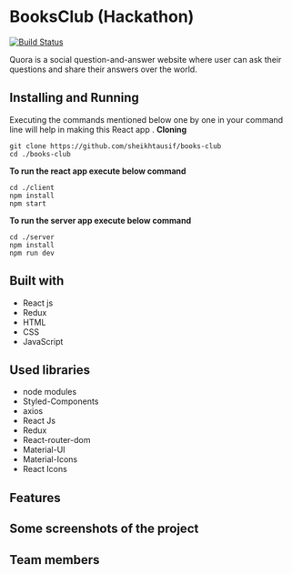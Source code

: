 # BooksClub (Hackathon)

[![Build Status](https://travis-ci.org/joemccann/dillinger.svg?branch=master)](https://travis-ci.org/joemccann/dillinger)

Quora is a social question-and-answer website where user can ask their questions and share their answers over the world.

<!-- **To see the live site click the below link.** -->



## Installing and Running

Executing the commands mentioned below one by one in your command line will help in making this React app .
**Cloning**

```
git clone https://github.com/sheikhtausif/books-club
cd ./books-club
```

**To run the react app execute below command**

```
cd ./client
npm install
npm start
```
**To run the server app execute below command**

```
cd ./server
npm install
npm run dev
```

## Built with
<ul>
  <li>React js</li>
  <li>Redux</li>
  <li>HTML</li>
  <li>CSS</li>
  <li>JavaScript</li>
</ul>

## Used libraries
<ul>
  <li>node modules</li>
  <li>Styled-Components</li>
  <li>axios</li>
  <li>React Js</li>
  <li>Redux</li>
  <li>React-router-dom</li>
  <li>Material-UI</li>
  <li>Material-Icons</li>
  <li>React Icons</li>
</ul>

## Features
<!-- <ul>
  <li>Signin/Signup</li>
  <li>Hotel search across world's cities</li>
  <li>Hotel Booking</li>
  <li>Filter hotels list by their ratings, hotel name and price etc.</li>
</ul> -->

  
## Some screenshots of the project
<!-- <img src="./Screenshots/Home1.png" />
<img src="./Screenshots/Home2.png" />
<img src="./Screenshots/HotelLists.png" />
<img src="./Screenshots/HotelList1.png" />
<img src="./Screenshots/RoomDetails.png" />
<img src="./Screenshots/RoomReserve.png" />
<img src="./Screenshots/HotelRoomImages.png" />
<img src="./Screenshots/Signin.png" />
<img src="./Screenshots/Sign_up.png" />
 -->
## Team members
<!-- <ul>
  <li>Chandan Gupta</li>
    <ul>
      <li>Gmail (gupta.chandan1499@gmail.com)</li>
      <li>Github <a href="https://github.com/chandan1499">https://github.com/chandan1499</a></li>
    </ul>
  <li>Aditya Kumar</li>
    <ul>
      <li>Gmail (onlyaditya001@gmail.com)</li>
      <li>Github <a href="https://github.com/onlyaditya">https://github.com/onlyaditya</a></li>
    </ul>
  <li>Mohd Tausif</li>
    <ul>
      <li>Gmail (mohammadtausif14@gmail.com)</li>
      <li>Github <a href="https://github.com/sheikhtausif">https://github.com/sheikhtausif</a></li>
    </ul>
  <li>Millind</li>
    <ul>
      <li>Gmail (milinddev1011@gmail.com)</li>
      <li>Github <a href="https://github.com/Milind-dev">https://github.com/Milind-dev</a></li>
    </ul>
</ul>

## Read project blog
<a href="https://chandan1499.hashnode.dev/travelocity-clone">Travelocity_clone blog</a>
 -->
